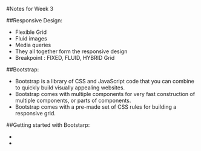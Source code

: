 #Notes for Week 3

##Responsive Design:
- Flexible Grid
- Fluid images
- Media queries
- They all together form the responsive design
- Breakpoint : FIXED, FLUID, HYBRID Grid

##Bootstrap:
- Bootstrap is a library of CSS and JavaScript code that you can combine to quickly build visually appealing websites.
- Bootstrap comes with multiple components for very fast construction of multiple components, or parts of components.
- Bootstrap comes with a pre-made set of CSS rules for building a responsive grid.

##Getting started with Bootstarp:
- <link href="https://cdn.jsdelivr.net/npm/bootstrap@5.1.3/dist/css/bootstrap.min.css" rel="stylesheet" integrity="sha384-1BmE4kWBq78iYhFldvKuhfTAU6auU8tT94WrHftjDbrCEXSU1oBoqyl2QvZ6jIW3" crossorigin="anonymous"-
- <script src="https://cdn.jsdelivr.net/npm/bootstrap@5.1.3/dist/js/bootstrap.bundle.min.js" integrity="sha384-ka7Sk0Gln4gmtz2MlQnikT1wXgYsOg+OMhuP+IlRH9sENBO0LRn5q+8nbTov4+1p" crossorigin="anonymous"-</script-
- contained - row - col

##Using bootstrap styles:
- infixes and modifiers
- breakpoint is the trigger for changing layout
- You will use an infix to indicate the breakpoint in Bootstrap CSS rules.
- Modifers :
    - Primary
    - Secondary
    - Success
    - Info
    - Warning
    - Danger
    - Light
    - Dark
    - Alerts :
- Primary - Displays the alert in Blue (Default bootstrap color)
- Danger - Displays the alert in Red

##Bootstrap grid:
- 12 columns available
